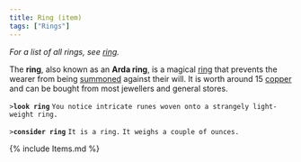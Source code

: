 ```yaml
---
title: Ring (item)
tags: ["Rings"]
---
```

*For a list of all rings, see [ring](ring "wikilink").*

The **ring**, also known as an **Arda ring**, is a magical
[ring](ring "wikilink") that prevents the wearer from being
[summoned](summon "wikilink") against their will. It is worth around 15
[copper](copper "wikilink") and can be bought from most jewellers and
general stores.

`>`**`look ring`**
`You notice intricate runes woven onto a strangely light-weight ring.`

`>`**`consider ring`**
`It is a ring.`
`It weighs a couple of ounces.`

{% include Items.md %}

